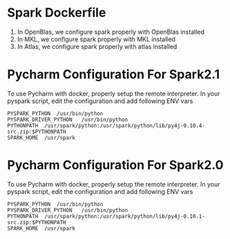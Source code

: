 # Spark Dockerfile

1. In OpenBlas, we configure spark properly with OpenBlas installed
2. In MKL, we configure spark properly with MKL installed
3. In Atlas, we configure spark properly with atlas installed 

# Pycharm Configuration For Spark2.1

To use Pycharm with docker, properly setup the remote interpreter. In your pyspark script, edit the configuration and
add following ENV vars

```
PYSPARK_PYTHON	/usr/bin/python
PYSPARK_DRIVER_PYTHON	/usr/bin/python
PYTHONPATH	/usr/spark/python:/usr/spark/python/lib/py4j-0.10.4-src.zip:$PYTHONPATH
SPARK_HOME	/usr/spark
```

# Pycharm Configuration For Spark2.0

To use Pycharm with docker, properly setup the remote interpreter. In your pyspark script, edit the configuration and
add following ENV vars

```
PYSPARK_PYTHON	/usr/bin/python
PYSPARK_DRIVER_PYTHON	/usr/bin/python
PYTHONPATH	/usr/spark/python:/usr/spark/python/lib/py4j-0.10.1-src.zip:$PYTHONPATH
SPARK_HOME	/usr/spark
```
